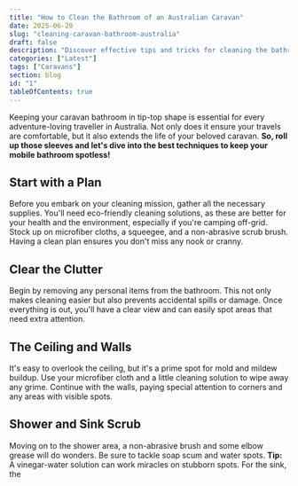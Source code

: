 ```yaml
---
title: "How to Clean the Bathroom of an Australian Caravan"
date: 2025-06-20
slug: "cleaning-caravan-bathroom-australia"
draft: false
description: "Discover effective tips and tricks for cleaning the bathroom in your Australian caravan to maintain hygiene and enhance your travel comfort."
categories: ["Latest"]
tags: ["Caravans"]
section: blog
id: "1"
tableOfContents: true
---
```


Keeping your caravan bathroom in tip-top shape is essential for every adventure-loving traveller in Australia. Not only does it ensure your travels are comfortable, but it also extends the life of your beloved caravan. **So, roll up those sleeves and let's dive into the best techniques to keep your mobile bathroom spotless!**

## Start with a Plan

Before you embark on your cleaning mission, gather all the necessary supplies. You'll need eco-friendly cleaning solutions, as these are better for your health and the environment, especially if you're camping off-grid. Stock up on microfiber cloths, a squeegee, and a non-abrasive scrub brush. Having a clean plan ensures you don't miss any nook or cranny.

## Clear the Clutter

Begin by removing any personal items from the bathroom. This not only makes cleaning easier but also prevents accidental spills or damage. Once everything is out, you'll have a clear view and can easily spot areas that need extra attention.

## The Ceiling and Walls

It's easy to overlook the ceiling, but it's a prime spot for mold and mildew buildup. Use your microfiber cloth and a little cleaning solution to wipe away any grime. Continue with the walls, paying special attention to corners and any areas with visible spots.

## Shower and Sink Scrub

Moving on to the shower area, a non-abrasive brush and some elbow grease will do wonders. Be sure to tackle soap scum and water spots. **Tip:** A vinegar-water solution can work miracles on stubborn spots. For the sink, the